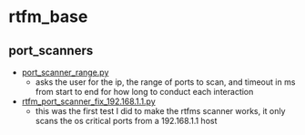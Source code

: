 # rtfm_base
## port_scanners
 - [port_scanner_range.py](https://github.com/jknoxdev/scripts/blob/main/rtfm_base/port_scanners/port_scanner_random.py) 
   - asks the user for the ip, the range of ports to scan, and timeout in ms from start to end for how long to conduct each interaction
 - [rtfm_port_scanner_fix_192.168.1.1.py](https://github.com/jknoxdev/scripts/blob/main/rtfm_base/port_scanners/rtfm_port_scanner_fix_192.168.1.1.py)
   - this was the first test I did to make the rtfms scanner works, it only scans the os critical ports from a 192.168.1.1 host
